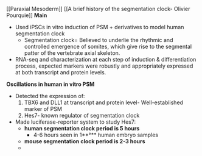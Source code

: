 [[Paraxial Mesoderm]]
[[A brief history of the segmentation clock- Olivier Pourquie]]
**Main** 
- Used iPSCs in vitro induction of PSM + derivatives to model human segmentation clock
	- Segmentation clock= Believed to underlie the rhythmic and controlled emergence of somites, which give rise to the segmental patter of the vertebrate axial skeleton. 
- RNA-seq and characterization at each step of induction & differentiation process, expected markers were robustly and appropriately expressed at both transcript and protein levels.

**Oscillations in human in vitro PSM**
- Detected the expression of:
	1. TBX6 and DLL1 at transcript and protein level- Well-established marker of PSM
	2. Hes7- known regulator of segmentation clock
- Made luciferase-reporter system to study Hes7:
	- **human segmentation clock period is 5 hours**
		- 4-6 hours seen in 1**°** human embryo samples
	 - **mouse segmentation clock period is 2-3 hours**
	 - 